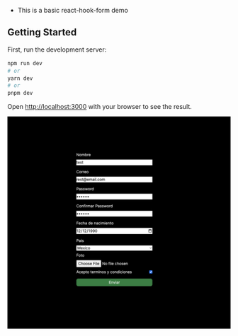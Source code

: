 - This is a basic react-hook-form demo

## Getting Started

First, run the development server:

```bash
npm run dev
# or
yarn dev
# or
pnpm dev
```

Open [http://localhost:3000](http://localhost:3000) with your browser to see the result.

![alt text for screen readers](/resources/Screenshot_2023-07-31.png "Screen1")
